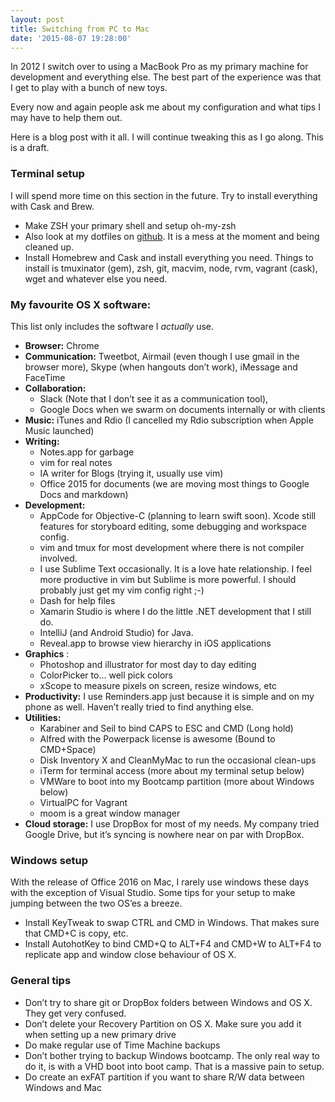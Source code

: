 ```yaml
---
layout: post
title: Switching from PC to Mac
date: '2015-08-07 19:28:00'
---
```


In 2012 I switch over to using a MacBook Pro as my primary machine for development and everything else. The best part of the experience was that I get to play with a bunch of new toys.

Every now and again people ask me about my configuration and what tips I may have to help them out.

Here is a blog post with it all. I will continue tweaking this as I go along. This is a draft.

### Terminal setup

I will spend more time on this section in the future. Try to install everything with Cask and Brew.

- Make ZSH your primary shell and setup oh-my-zsh
- Also look at my dotfiles on [github](https://github.com/martincronje/dotfiles). It is a mess at the moment and being cleaned up.
- Install Homebrew and Cask and install everything you need. Things to install is tmuxinator (gem), zsh, git, macvim, node, rvm, vagrant (cask), wget and whatever else you need.

### My favourite OS X software:

This list only includes the software I _actually_ use.

- **Browser:** Chrome
- **Communication:** Tweetbot, Airmail (even though I use gmail in the browser more), Skype (when hangouts don’t work), iMessage and FaceTime
- **Collaboration:**
  - Slack (Note that I don’t see it as a communication tool),
  - Google Docs when we swarm on documents internally or with clients
- **Music:** iTunes and Rdio (I cancelled my Rdio subscription when Apple Music launched)
- **Writing:**
  - Notes.app for garbage
  - vim for real notes
  - IA writer for Blogs (trying it, usually use vim)
  - Office 2015 for documents (we are moving most things to Google Docs and markdown)
- **Development:**
  - AppCode for Objective-C (planning to learn swift soon). Xcode still features for storyboard editing, some debugging and workspace config.
  - vim and tmux for most development where there is not compiler involved.
  - I use Sublime Text occasionally. It is a love hate relationship. I feel more productive in vim but Sublime is more powerful. I should probably just get my vim config right ;-)
  - Dash for help files
  - Xamarin Studio is where I do the little .NET development that I still do.
  - IntelliJ (and Android Studio) for Java.
  - Reveal.app to browse view hierarchy in iOS applications
- **Graphics** :
  - Photoshop and illustrator for most day to day editing
  - ColorPicker to… well pick colors
  - xScope to measure pixels on screen, resize windows, etc
- **Productivity:** I use Reminders.app just because it is simple and on my phone as well. Haven’t really tried to find anything else.
- **Utilities:**
  - Karabiner and Seil to bind CAPS to ESC and CMD (Long hold)
  - Alfred with the Powerpack license is awesome (Bound to CMD+Space)
  - Disk Inventory X and CleanMyMac to run the occasional clean-ups
  - iTerm for terminal access (more about my terminal setup below)
  - VMWare to boot into my Bootcamp partition (more about Windows below)
  - VirtualPC for Vagrant
  - moom is a great window manager
- **Cloud storage:** I use DropBox for most of my needs. My company tried Google Drive, but it’s syncing is nowhere near on par with DropBox.

### Windows setup

With the release of Office 2016 on Mac, I rarely use windows these days with the exception of Visual Studio. Some tips for your setup to make jumping between the two OS’es a breeze.

- Install KeyTweak to swap CTRL and CMD in Windows. That makes sure that CMD+C is copy, etc.
- Install AutohotKey to bind CMD+Q to ALT+F4 and CMD+W to ALT+F4 to replicate app and window close behaviour of OS X.

### General tips

- Don’t try to share git or DropBox folders between Windows and OS X. They get very confused.
- Don’t delete your Recovery Partition on OS X. Make sure you add it when setting up a new primary drive
- Do make regular use of Time Machine backups
- Don’t bother trying to backup Windows bootcamp. The only real way to do it, is with a VHD boot into boot camp. That is a massive pain to setup.
- Do create an exFAT partition if you want to share R/W data between Windows and Mac
<!--kg-card-end: markdown-->